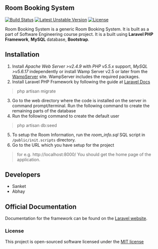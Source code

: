 ## Room Booking System

[![Build Status](https://travis-ci.org/laravel/framework.svg)](https://travis-ci.org/laravel/framework)
[![Latest Unstable Version](https://poser.pugx.org/laravel/framework/v/unstable.svg)](https://packagist.org/packages/laravel/framework)
[![License](https://poser.pugx.org/laravel/framework/license.svg)](https://packagist.org/packages/laravel/framework)

Room Booking System is a generic Room Booking System. It is built as a part of Software Engineering course project. It is a built using **Laravel PHP Framework**, **MySQL** database, **Bootstrap**.

## Installation

1. Install *Apache Web Server >v2.4.9* with *PHP v5.5.x* support, *MySQL >v5.6.17* independently or install Wamp Server v2.5 or later from the [WampServer](http://www.wampserver.com/en/) site. WampServer includes the required packages.
2. Install Laravel PHP Framework by following the guide at [Laravel Docs](http://laravel.com/docs/5.1/)
> php artisan migrate
3. Go to the web directory where the code is installed on the server in command prompt/terminal. Run the following command to create the remaining parts of the database
4. Run the following command to create the default user
> php artisan db:seed
5. To setup the Room Information, run the *room_info.sql* SQL script in `/public/init.scripts` directory. 
6. Go to the URL which you have setup for the project 
> for e.g. http://localhost:8000/
You should get the home page of the application.

## Developers

* Sanket 
* Abhay

## Official Documentation

Documentation for the framework can be found on the [Laravel website](http://laravel.com/docs).

### License

This project is open-sourced software licensed under the [MIT license](http://opensource.org/licenses/MIT)
